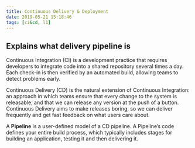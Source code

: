 ```yaml
---
title: Continuous Delivery & Deployment
date: 2019-05-21 15:18:46
tags: [ci&cd, l1]
---
```


## Explains what delivery pipeline is

Continuous Integration (CI) is a development practice that requires developers to integrate code into a shared repository several times a day. Each check-in is then verified by an automated build, allowing teams to detect problems early.

Continuous Delivery (CD) is the natural extension of Continuous Integration: an approach in which teams ensure that every change to the system is releasable, and that we can release any version at the push of a button. Continuous Delivery aims to make releases boring, so we can deliver frequently and get fast feedback on what users care about.

A **Pipeline** is a user-defined model of a CD pipeline. A Pipeline’s code defines your entire build process, which typically includes stages for building an application, testing it and then delivering it.